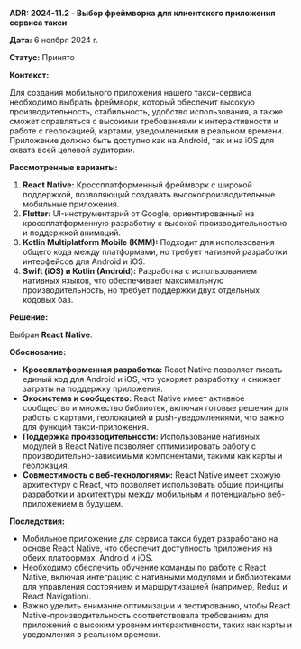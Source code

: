 **ADR: 2024-11.2 - Выбор фреймворка для клиентского приложения сервиса такси**

**Дата:** 6 ноября 2024 г.

**Статус:** Принято

**Контекст:**

Для создания мобильного приложения нашего такси-сервиса необходимо выбрать фреймворк, который обеспечит высокую производительность, стабильность, удобство использования, а также сможет справляться с высокими требованиями к интерактивности и работе с геолокацией, картами, уведомлениями в реальном времени. Приложение должно быть доступно как на Android, так и на iOS для охвата всей целевой аудитории.

**Рассмотренные варианты:**

1. **React Native:** Кроссплатформенный фреймворк с широкой поддержкой, позволяющий создавать высокопроизводительные мобильные приложения.
2. **Flutter:** UI-инструментарий от Google, ориентированный на кроссплатформенную разработку с высокой производительностью и поддержкой анимаций.
3. **Kotlin Multiplatform Mobile (KMM):** Подходит для использования общего кода между платформами, но требует нативной разработки интерфейсов для Android и iOS.
4. **Swift (iOS) и Kotlin (Android):** Разработка с использованием нативных языков, что обеспечивает максимальную производительность, но требует поддержки двух отдельных кодовых баз.

**Решение:**

Выбран **React Native**.

**Обоснование:**

- **Кроссплатформенная разработка:** React Native позволяет писать единый код для Android и iOS, что ускоряет разработку и снижает затраты на поддержку приложения.
- **Экосистема и сообщество:** React Native имеет активное сообщество и множество библиотек, включая готовые решения для работы с картами, геолокацией и push-уведомлениями, что важно для функций такси-приложения.
- **Поддержка производительности:** Использование нативных модулей в React Native позволяет оптимизировать работу с производительно-зависимыми компонентами, такими как карты и геолокация.
- **Совместимость с веб-технологиями:** React Native имеет схожую архитектуру с React, что позволяет использовать общие принципы разработки и архитектуры между мобильным и потенциально веб-приложением в будущем.

**Последствия:**

- Мобильное приложение для сервиса такси будет разработано на основе React Native, что обеспечит доступность приложения на обеих платформах, Android и iOS.
- Необходимо обеспечить обучение команды по работе с React Native, включая интеграцию с нативными модулями и библиотеками для управления состоянием и маршрутизацией (например, Redux и React Navigation).
- Важно уделить внимание оптимизации и тестированию, чтобы React Native-производительность соответствовала требованиям для приложений с высоким уровнем интерактивности, таких как карты и уведомления в реальном времени.